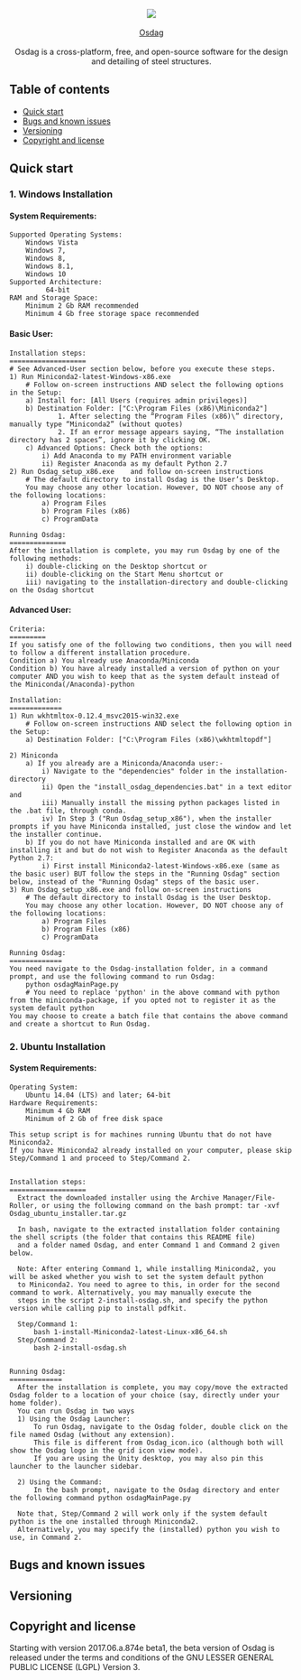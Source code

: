 <p align="center"> 
  <img src = "https://user-images.githubusercontent.com/19147922/27816506-9f15355a-60a9-11e7-98cc-585312264801.png"><br><br>
  <a href="http://osdag.fossee.in/">Osdag</a><br><br>
  </font>
  Osdag is a cross-platform, free, and open-source software for the design and detailing of steel structures.

</p>

## Table of contents
* <a href="#quick-start">Quick start</a>
* <a href="#bugs">Bugs and known issues</a>
* <a href="#version">Versioning</a>
* <a href="#license">Copyright and license</a>

## <a id="user-content-quick-start" class="anchor" href="#quick-start" aria-hidden="true"></a> Quick start
### 1. Windows Installation

#### System Requirements:
    Supported Operating Systems:
        Windows Vista
        Windows 7,
        Windows 8,
        Windows 8.1,
        Windows 10
    Supported Architecture:
             64-bit
    RAM and Storage Space:
        Minimum 2 Gb RAM recommended
        Minimum 4 Gb free storage space recommended        
        

#### Basic User:
 
    Installation steps:
    ===================
    # See Advanced-User section below, before you execute these steps.
    1) Run Miniconda2-latest-Windows-x86.exe
        # Follow on-screen instructions AND select the following options in the Setup:
        a) Install for: [All Users (requires admin privileges)]
        b) Destination Folder: ["C:\Program Files (x86)\Miniconda2"]
				1. After selecting the “Program Files (x86)\” directory, manually type “Miniconda2” (without quotes)
				2. If an error message appears saying, “The installation directory has 2 spaces”, ignore it by clicking OK.
        c) Advanced Options: Check both the options:
            i) Add Anaconda to my PATH environment variable
            ii) Register Anaconda as my default Python 2.7            
    2) Run Osdag_setup_x86.exe    and follow on-screen instructions
        # The default directory to install Osdag is the User’s Desktop.  
        You may choose any other location. However, DO NOT choose any of the following locations:
            a) Program Files  
            b) Program Files (x86)
            c) ProgramData
    
    Running Osdag:
    ==============
    After the installation is complete, you may run Osdag by one of the following methods:
        i) double-clicking on the Desktop shortcut or
        ii) double-clicking on the Start Menu shortcut or
        iii) navigating to the installation-directory and double-clicking on the Osdag shortcut
    

#### Advanced User:

    Criteria:
    =========
    If you satisfy one of the following two conditions, then you will need to follow a different installation procedure.  
    Condition a) You already use Anaconda/Miniconda
    Condition b) You have already installed a version of python on your computer AND you wish to keep that as the system default instead of the Miniconda(/Anaconda)-python
    
    Installation:
    =============
    1) Run wkhtmltox-0.12.4_msvc2015-win32.exe
        # Follow on-screen instructions AND select the following option in the Setup:
        a) Destination Folder: ["C:\Program Files (x86)\wkhtmltopdf"]
        
    2) Miniconda
        a) If you already are a Miniconda/Anaconda user:-
            i) Navigate to the "dependencies" folder in the installation-directory
            ii) Open the "install_osdag_dependencies.bat" in a text editor and  
            iii) Manually install the missing python packages listed in the .bat file, through conda.            
            iv) In Step 3 ("Run Osdag_setup_x86"), when the installer prompts if you have Miniconda installed, just close the window and let the installer continue.
        b) If you do not have Miniconda installed and are OK with installing it and but do not wish to Register Anaconda as the default Python 2.7:
            i) First install Miniconda2-latest-Windows-x86.exe (same as the basic user) BUT follow the steps in the "Running Osdag" section below, instead of the "Running Osdag" steps of the basic user.
    3) Run Osdag_setup_x86.exe and follow on-screen instructions
        # The default directory to install Osdag is the User Desktop.  
        You may choose any other location. However, DO NOT choose any of the following locations:
            a) Program Files  
            b) Program Files (x86)
            c) ProgramData    
    
    Running Osdag:
    =============
    You need navigate to the Osdag-installation folder, in a command prompt, and use the following command to run Osdag:
        python osdagMainPage.py
        # You need to replace 'python' in the above command with python from the miniconda-package, if you opted not to register it as the system default python
    You may choose to create a batch file that contains the above command and create a shortcut to Run Osdag.

### 2. Ubuntu Installation

#### System Requirements:
    Operating System: 
        Ubuntu 14.04 (LTS) and later; 64-bit
    Hardware Requirements:
        Minimum 4 Gb RAM
        Minimum of 2 Gb of free disk space
 
    This setup script is for machines running Ubuntu that do not have Miniconda2.  
    If you have Miniconda2 already installed on your computer, please skip Step/Command 1 and proceed to Step/Command 2.
 

    Installation steps:
    ===================
      Extract the downloaded installer using the Archive Manager/File-Roller, or using the following command on the bash prompt: tar -xvf Osdag_ubuntu_installer.tar.gz

      In bash, navigate to the extracted installation folder containing the shell scripts (the folder that contains this README file) 
      and a folder named Osdag, and enter Command 1 and Command 2 given below.  

      Note: After entering Command 1, while installing Miniconda2, you will be asked whether you wish to set the system default python
      to Miniconda2. You need to agree to this, in order for the second command to work. Alternatively, you may manually execute the 
      steps in the script 2-install-osdag.sh, and specify the python version while calling pip to install pdfkit.

      Step/Command 1:
          bash 1-install-Miniconda2-latest-Linux-x86_64.sh
      Step/Command 2:
          bash 2-install-osdag.sh


    Running Osdag:
    =============
      After the installation is complete, you may copy/move the extracted Osdag folder to a location of your choice (say, directly under your home folder). 
      You can run Osdag in two ways
      1) Using the Osdag Launcher:
          To run Osdag, navigate to the Osdag folder, double click on the file named Osdag (without any extension). 
          This file is different from Osdag_icon.ico (although both will show the Osdag logo in the grid icon view mode).
          If you are using the Unity desktop, you may also pin this launcher to the launcher sidebar.

      2) Using the Command:
          In the bash prompt, navigate to the Osdag directory and enter the following command python osdagMainPage.py

      Note that, Step/Command 2 will work only if the system default python is the one installed through Miniconda2.
      Alternatively, you may specify the (installed) python you wish to use, in Command 2.


## <a id="user-content-bugs" class="anchor" href="#bugs" aria-hidden="true"></a> Bugs and known issues

## <a id="user-content-version" class="anchor" href="#version" aria-hidden="true"></a> Versioning

## <a id="user-content-license" class="anchor" href="#license" aria-hidden="true"></a> Copyright and license
Starting with version 2017.06.a.874e beta1, the beta version of Osdag is released under the terms and conditions of the GNU LESSER GENERAL PUBLIC LICENSE (LGPL) Version 3.
